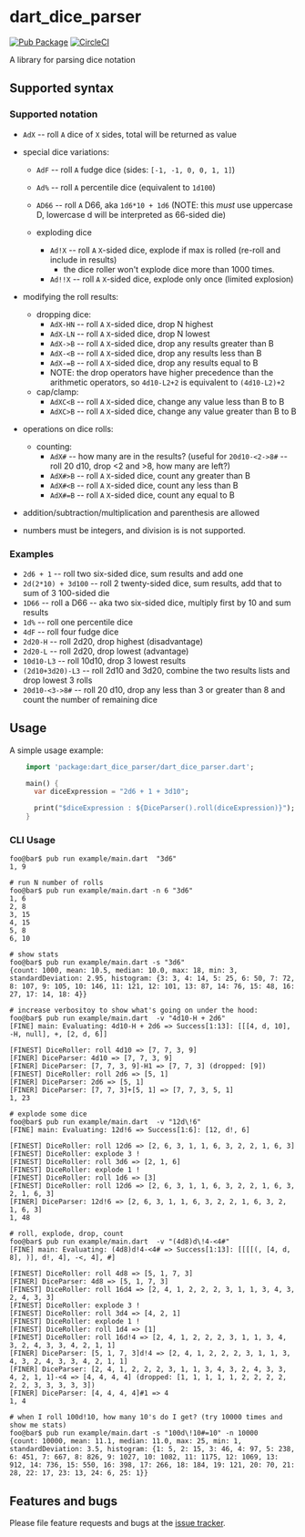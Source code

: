 # dart_dice_parser
[![Pub Package](https://img.shields.io/pub/v/dart_dice_parser.svg)](https://pub.dartlang.org/packages/dart_dice_parser)
[![CircleCI](https://circleci.com/gh/stevesea/dart-dice-parser/tree/master.svg?style=svg&circle-token=376c1d43be17c8602903dfc02368f711ea1a4ed6)](https://circleci.com/gh/stevesea/dart-dice-parser/tree/master)


A library for parsing dice notation

## Supported syntax

### Supported notation
* `AdX` -- roll `A` dice of `X` sides, total will be returned as value
* special dice variations:
  * `AdF` -- roll `A` fudge dice (sides: `[-1, -1, 0, 0, 1, 1]`)
  * `Ad%` -- roll `A` percentile dice (equivalent to `1d100`)
  * `AD66` -- roll `A` D66, aka `1d6*10 + 1d6` (NOTE: this _must_ use
    uppercase D, lowercase d will be interpreted as 66-sided die)

  * exploding dice
    * `Ad!X` -- roll `A` `X`-sided dice, explode if max is rolled (re-roll and include in results)
      * the dice roller won't explode dice more than 1000 times.
    * `Ad!!X` -- roll `A` `X`-sided dice, explode only once (limited explosion)

* modifying the roll results:
  * dropping dice:
    * `AdX-HN` -- roll `A` `X`-sided dice, drop N highest
    * `AdX-LN` -- roll `A` `X`-sided dice, drop N lowest
    * `AdX->B` -- roll `A` `X`-sided dice, drop any results greater than B
    * `AdX-<B` -- roll `A` `X`-sided dice, drop any results less than B
    * `AdX-=B` -- roll `A` `X`-sided dice, drop any results equal to B
    * NOTE: the drop operators have higher precedence than
      the arithmetic operators, so `4d10-L2+2` is equivalent to `(4d10-L2)+2`
  * cap/clamp:
    * `AdXC<B` -- roll `A` `X`-sided dice, change any value less than B to B
    * `AdXC>B` -- roll `A` `X`-sided dice, change any value greater than B to B
* operations on dice rolls:
  * counting:
    * `AdX#` -- how many are in the results? (useful for `20d10-<2->8#` -- roll 20 d10, drop <2 and >8, how many are left?)
    * `AdX#>B` -- roll `A` `X`-sided dice, count any greater than B
    * `AdX#<B` -- roll `A` `X`-sided dice, count any less than B
    * `AdX#=B` -- roll `A` `X`-sided dice, count any equal to B
* addition/subtraction/multiplication and parenthesis are allowed
* numbers must be integers, and division is is not supported.


### Examples
* `2d6 + 1` -- roll two six-sided dice, sum results and add one
* `2d(2*10) + 3d100` -- roll 2 twenty-sided dice, sum results,
  add that to sum of 3 100-sided die
* `1D66` -- roll a D66 -- aka two six-sided dice, multiply first by 10 and sum results
* `1d%` -- roll one percentile dice
* `4dF` -- roll four fudge dice
* `2d20-H` -- roll 2d20, drop highest (disadvantage)
* `2d20-L` -- roll 2d20, drop lowest (advantage)
* `10d10-L3` -- roll 10d10, drop 3 lowest results
* `(2d10+3d20)-L3` -- roll 2d10 and 3d20, combine the two results lists and drop lowest 3 rolls
* `20d10-<3->8#` -- roll 20 d10, drop any less than 3 or greater than 8 and count the number of remaining dice

## Usage

A simple usage example:

```dart
    import 'package:dart_dice_parser/dart_dice_parser.dart';

    main() {
      var diceExpression = "2d6 + 1 + 3d10";

      print("$diceExpression : ${DiceParser().roll(diceExpression)}");
    }

```

### CLI Usage

```console
foo@bar$ pub run example/main.dart  "3d6"
1, 9

# run N number of rolls
foo@bar$ pub run example/main.dart -n 6 "3d6"
1, 6
2, 8
3, 15
4, 15
5, 8
6, 10

# show stats
foo@bar$ pub run example/main.dart -s "3d6"
{count: 1000, mean: 10.5, median: 10.0, max: 18, min: 3, standardDeviation: 2.95, histogram: {3: 3, 4: 14, 5: 25, 6: 50, 7: 72, 8: 107, 9: 105, 10: 146, 11: 121, 12: 101, 13: 87, 14: 76, 15: 48, 16: 27, 17: 14, 18: 4}}

# increase verbositoy to show what's going on under the hood:
foo@bar$ pub run example/main.dart  -v "4d10-H + 2d6"
[FINE] main: Evaluating: 4d10-H + 2d6 => Success[1:13]: [[[4, d, 10], -H, null], +, [2, d, 6]]

[FINEST] DiceRoller: roll 4d10 => [7, 7, 3, 9]
[FINER] DiceParser: 4d10 => [7, 7, 3, 9]
[FINER] DiceParser: [7, 7, 3, 9]-H1 => [7, 7, 3] (dropped: [9])
[FINEST] DiceRoller: roll 2d6 => [5, 1]
[FINER] DiceParser: 2d6 => [5, 1]
[FINER] DiceParser: [7, 7, 3]+[5, 1] => [7, 7, 3, 5, 1]
1, 23

# explode some dice
foo@bar$ pub run example/main.dart  -v "12d\!6"
[FINE] main: Evaluating: 12d!6 => Success[1:6]: [12, d!, 6]

[FINEST] DiceRoller: roll 12d6 => [2, 6, 3, 1, 1, 6, 3, 2, 2, 1, 6, 3]
[FINEST] DiceRoller: explode 3 !
[FINEST] DiceRoller: roll 3d6 => [2, 1, 6]
[FINEST] DiceRoller: explode 1 !
[FINEST] DiceRoller: roll 1d6 => [3]
[FINEST] DiceRoller: roll 12d6 => [2, 6, 3, 1, 1, 6, 3, 2, 2, 1, 6, 3, 2, 1, 6, 3]
[FINER] DiceParser: 12d!6 => [2, 6, 3, 1, 1, 6, 3, 2, 2, 1, 6, 3, 2, 1, 6, 3]
1, 48

# roll, explode, drop, count
foo@bar$ pub run example/main.dart  -v "(4d8)d\!4-<4#"
[FINE] main: Evaluating: (4d8)d!4-<4# => Success[1:13]: [[[[(, [4, d, 8], )], d!, 4], -<, 4], #]

[FINEST] DiceRoller: roll 4d8 => [5, 1, 7, 3]
[FINER] DiceParser: 4d8 => [5, 1, 7, 3]
[FINEST] DiceRoller: roll 16d4 => [2, 4, 1, 2, 2, 2, 3, 1, 1, 3, 4, 3, 2, 4, 3, 3]
[FINEST] DiceRoller: explode 3 !
[FINEST] DiceRoller: roll 3d4 => [4, 2, 1]
[FINEST] DiceRoller: explode 1 !
[FINEST] DiceRoller: roll 1d4 => [1]
[FINEST] DiceRoller: roll 16d!4 => [2, 4, 1, 2, 2, 2, 3, 1, 1, 3, 4, 3, 2, 4, 3, 3, 4, 2, 1, 1]
[FINER] DiceParser: [5, 1, 7, 3]d!4 => [2, 4, 1, 2, 2, 2, 3, 1, 1, 3, 4, 3, 2, 4, 3, 3, 4, 2, 1, 1]
[FINER] DiceParser: [2, 4, 1, 2, 2, 2, 3, 1, 1, 3, 4, 3, 2, 4, 3, 3, 4, 2, 1, 1]-<4 => [4, 4, 4, 4] (dropped: [1, 1, 1, 1, 1, 2, 2, 2, 2, 2, 2, 3, 3, 3, 3, 3])
[FINER] DiceParser: [4, 4, 4, 4]#1 => 4
1, 4

# when I roll 100d!10, how many 10's do I get? (try 10000 times and show me stats)
foo@bar$ pub run example/main.dart -s "100d\!10#=10" -n 10000
{count: 10000, mean: 11.1, median: 11.0, max: 25, min: 1, standardDeviation: 3.5, histogram: {1: 5, 2: 15, 3: 46, 4: 97, 5: 238, 6: 451, 7: 667, 8: 826, 9: 1027, 10: 1082, 11: 1175, 12: 1069, 13: 912, 14: 736, 15: 550, 16: 398, 17: 266, 18: 184, 19: 121, 20: 70, 21: 28, 22: 17, 23: 13, 24: 6, 25: 1}}
```


## Features and bugs

Please file feature requests and bugs at the [issue tracker][tracker].

[tracker]: https://github.com/stevesea/dart-dice-parser/issues
